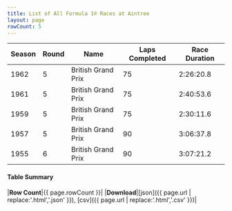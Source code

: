 ```yaml
---
title: List of All Formula 1® Races at Aintree
layout: page
rowCount: 5
---
```


| Season | Round | Name | Laps Completed | Race Duration |
|--|--|--|--|--|
| 1962 | 5 | British Grand Prix | 75 | 2:26:20.8 |
| 1961 | 5 | British Grand Prix | 75 | 2:40:53.6 |
| 1959 | 5 | British Grand Prix | 75 | 2:30:11.6 |
| 1957 | 5 | British Grand Prix | 90 | 3:06:37.8 |
| 1955 | 6 | British Grand Prix | 90 | 3:07:21.2 |

#### Table Summary

|**Row Count**|{{ page.rowCount }}|
|**Download**|[json]({{ page.url | replace:'.html','.json' }}), [csv]({{ page.url | replace:'.html','.csv' }})|
